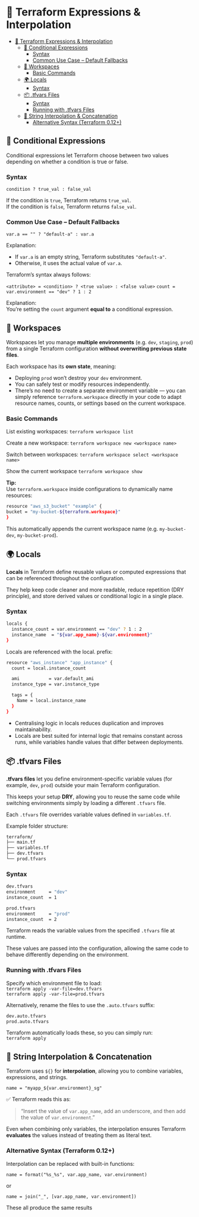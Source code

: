 # 🚀 Terraform Expressions & Interpolation

- [🚀 Terraform Expressions \& Interpolation](#-terraform-expressions--interpolation)
  - [🧮 Conditional Expressions](#-conditional-expressions)
    - [Syntax](#syntax)
    - [Common Use Case – Default Fallbacks](#common-use-case--default-fallbacks)
  - [🧱 Workspaces](#-workspaces)
    - [Basic Commands](#basic-commands)
  - [🌍 Locals](#-locals)
    - [Syntax](#syntax-1)
  - [📦 .tfvars Files](#-tfvars-files)
    - [Syntax](#syntax-2)
    - [Running with .tfvars Files](#running-with-tfvars-files)
  - [🧩 String Interpolation \& Concatenation](#-string-interpolation--concatenation)
    - [Alternative Syntax (Terraform 0.12+)](#alternative-syntax-terraform-012)

## 🧮 Conditional Expressions

Conditional expressions let Terraform choose between two values depending on whether a condition is true or false.

### Syntax

`condition ? true_val : false_val`

If the condition is `true`, Terraform returns `true_val`.  
If the condition is `false`, Terraform returns `false_val`.

### Common Use Case – Default Fallbacks

`var.a == "" ? "default-a" : var.a`

Explanation:
- If `var.a` is an empty string, Terraform substitutes `"default-a"`.  
- Otherwise, it uses the actual value of `var.a`.

Terraform’s syntax always follows:  

`<attribute> = <condition> ? <true value> : <false value>`
`count = var.environment == "dev" ? 1 : 2`

Explanation:  
You’re setting the `count` argument **equal to** a conditional expression.  

## 🧱 Workspaces

Workspaces let you manage **multiple environments** (e.g. `dev`, `staging`, `prod`) from a single Terraform configuration **without overwriting previous state files**.

Each workspace has its **own state**, meaning:  
- Deploying `prod` won’t destroy your `dev` environment.  
- You can safely test or modify resources independently.
- There’s no need to create a separate environment variable — you can simply reference `terraform.workspace` directly in your code to adapt resource names, counts, or settings based on the current workspace.

### Basic Commands

List existing workspaces:
`terraform workspace list`

Create a new workspace:
`terraform workspace new <workspace name>`

Switch between workspaces:
`terraform workspace select <workspace name>`

Show the current workspace
`terraform workspace show`

**Tip:**  
Use `terraform.workspace` inside configurations to dynamically name resources:

```bash
resource "aws_s3_bucket" "example" {
bucket = "my-bucket-${terraform.workspace}"
}
```

This automatically appends the current workspace name (e.g. `my-bucket-dev`, `my-bucket-prod`).

## 🌍 Locals

**Locals** in Terraform define reusable values or computed expressions that can be referenced throughout the configuration.

They help keep code cleaner and more readable, reduce repetition (DRY principle), and store derived values or conditional logic in a single place.

### Syntax

```bash
locals {
  instance_count = var.environment == "dev" ? 1 : 2
  instance_name  = "${var.app_name}-${var.environment}"
}
```

Locals are referenced with the local. prefix:

```bash
resource "aws_instance" "app_instance" {
  count = local.instance_count

  ami           = var.default_ami
  instance_type = var.instance_type

  tags = {
    Name = local.instance_name
  }
}
```

- Centralising logic in locals reduces duplication and improves maintainability.
- Locals are best suited for internal logic that remains constant across runs, while variables handle values that differ between deployments.

## 📦 .tfvars Files

**.tfvars files** let you define environment-specific variable values (for example, `dev`, `prod`) outside your main Terraform configuration.
  
This keeps your setup **DRY**, allowing you to reuse the same code while switching environments simply by loading a different `.tfvars` file.

Each `.tfvars` file overrides variable values defined in `variables.tf`.

Example folder structure:

```bash
terraform/  
├── main.tf  
├── variables.tf  
├── dev.tfvars  
└── prod.tfvars  
```

### Syntax

```bash
dev.tfvars  
environment     = "dev"  
instance_count  = 1  

prod.tfvars  
environment     = "prod"  
instance_count  = 2
```

Terraform reads the variable values from the specified `.tfvars` file at runtime.

These values are passed into the configuration, allowing the same code to behave differently depending on the environment.

### Running with .tfvars Files

Specify which environment file to load:  
`terraform apply -var-file=dev.tfvars`  
`terraform apply -var-file=prod.tfvars`

Alternatively, rename the files to use the `.auto.tfvars` suffix:

```bash
dev.auto.tfvars  
prod.auto.tfvars  
```

Terraform automatically loads these, so you can simply run:  
`terraform apply`

## 🧩 String Interpolation & Concatenation

Terraform uses `${}` for **interpolation**, allowing you to combine variables, expressions, and strings.

`name = "myapp_${var.environment}_sg"`

✅ Terraform reads this as:  
> “Insert the value of `var.app_name`, add an underscore, and then add the value of `var.environment`.”

Even when combining only variables, the interpolation ensures Terraform **evaluates** the values instead of treating them as literal text.

### Alternative Syntax (Terraform 0.12+)

Interpolation can be replaced with built-in functions:

`name = format("%s_%s", var.app_name, var.environment)`

or

`name = join("_", [var.app_name, var.environment])`

These all produce the same results